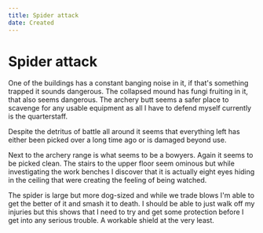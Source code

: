 ```yaml
---
title: Spider attack
date: Created
---
```


# Spider attack

One of the buildings has a constant banging noise in it, if that's something trapped it sounds dangerous. The collapsed mound has fungi fruiting in it, that also seems dangerous. The archery butt seems a safer place to scavenge for any usable equipment as all I have to defend myself currently is the quarterstaff.

Despite the detritus of battle all around it seems that everything left has either been picked over a long time ago or is damaged beyond use.

Next to the archery range is what seems to be a bowyers. Again it seems to be picked clean. The stairs to the upper floor seem ominous but while investigating the work benches I discover that it is actually eight eyes hiding in the ceiling that were creating the feeling of being watched.

The spider is large but more dog-sized and while we trade blows I'm able to get the better of it and smash it to death. I should be able to just walk off my injuries but this shows that I need to try and get some protection before I get into any serious trouble. A workable shield at the very least.